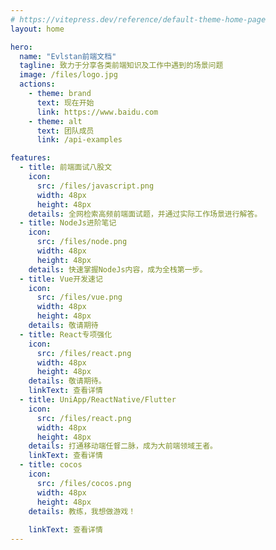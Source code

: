 ```yaml
---
# https://vitepress.dev/reference/default-theme-home-page
layout: home

hero:
  name: "Evlstan前端文档"
  tagline: 致力于分享各类前端知识及工作中遇到的场景问题
  image: /files/logo.jpg
  actions:
    - theme: brand
      text: 现在开始
      link: https://www.baidu.com
    - theme: alt
      text: 团队成员
      link: /api-examples

features:
  - title: 前端面试八股文
    icon:
      src: /files/javascript.png
      width: 48px
      height: 48px
    details: 全网检索高频前端面试题，并通过实际工作场景进行解答。
  - title: NodeJs进阶笔记
    icon:
      src: /files/node.png
      width: 48px
      height: 48px
    details: 快速掌握NodeJs内容，成为全栈第一步。
  - title: Vue开发速记
    icon:
      src: /files/vue.png
      width: 48px
      height: 48px
    details: 敬请期待
  - title: React专项强化
    icon:
      src: /files/react.png
      width: 48px
      height: 48px
    details: 敬请期待。
    linkText: 查看详情
  - title: UniApp/ReactNative/Flutter
    icon:
      src: /files/react.png
      width: 48px
      height: 48px
    details: 打通移动端任督二脉，成为大前端领域王者。
    linkText: 查看详情
  - title: cocos
    icon:
      src: /files/cocos.png
      width: 48px
      height: 48px
    details: 教练，我想做游戏！
   
    linkText: 查看详情
---
```


